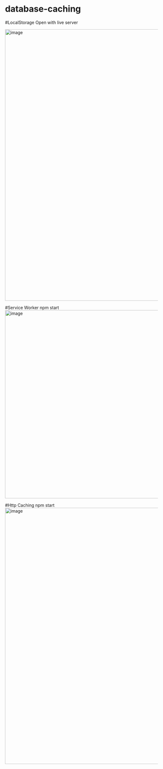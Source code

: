 # database-caching

#LocalStorage
Open with live server

<img width="1834" height="893" alt="image" src="https://github.com/user-attachments/assets/e498f77e-8d6b-4d1c-a064-3f7d7ec6d3c5" />

#Service Worker
npm start
<img width="1729" height="619" alt="image" src="https://github.com/user-attachments/assets/2b979154-f6fe-43d0-9074-49c27283394c" />

#Http Caching
npm start
<img width="1591" height="843" alt="image" src="https://github.com/user-attachments/assets/41a26015-c46f-4f66-b0e9-a77a2d9fed13" />
